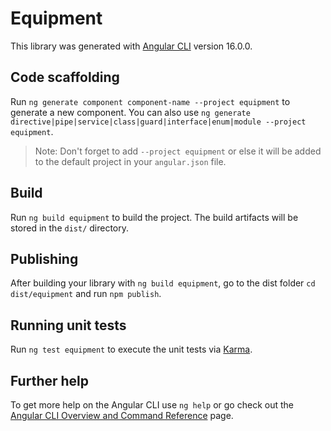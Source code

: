 # Equipment

This library was generated with [Angular CLI](https://github.com/angular/angular-cli) version 16.0.0.

## Code scaffolding

Run `ng generate component component-name --project equipment` to generate a new component. You can also use `ng generate directive|pipe|service|class|guard|interface|enum|module --project equipment`.
> Note: Don't forget to add `--project equipment` or else it will be added to the default project in your `angular.json` file. 

## Build

Run `ng build equipment` to build the project. The build artifacts will be stored in the `dist/` directory.

## Publishing

After building your library with `ng build equipment`, go to the dist folder `cd dist/equipment` and run `npm publish`.

## Running unit tests

Run `ng test equipment` to execute the unit tests via [Karma](https://karma-runner.github.io).

## Further help

To get more help on the Angular CLI use `ng help` or go check out the [Angular CLI Overview and Command Reference](https://angular.io/cli) page.
